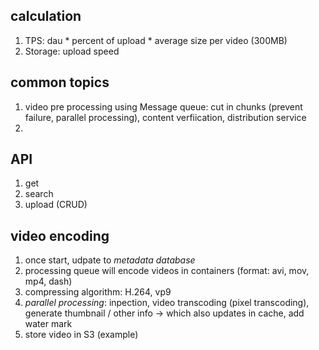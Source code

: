 ## calculation

1. TPS: dau * percent of upload * average size per video (300MB)
2. Storage: upload speed


## common topics
1. video pre processing using Message queue: cut in chunks (prevent failure, parallel processing), content verfiication, distribution service
2. 



## API
1. get
2. search 
3. upload (CRUD)


## video encoding

1. once start, udpate to *metadata database*
2. processing queue will encode videos in containers (format: avi, mov, mp4, dash)
3. compressing algorithm: H.264, vp9
4. *parallel processing*: inpection, video transcoding (pixel transcoding), generate thumbnail / other info -> which also updates in cache, add water mark
5. store video in S3 (example)


